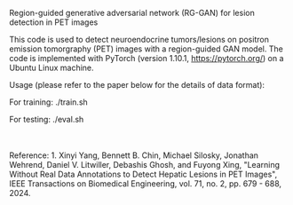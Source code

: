 Region-guided generative adversarial network (RG-GAN) for lesion detection in PET images

This code is used to detect neuroendocrine tumors/lesions on positron emission tomorgraphy (PET) images with a region-guided GAN model. The code is implemented with PyTorch (version 1.10.1, https://pytorch.org/) on a Ubuntu Linux machine.

Usage (please refer to the paper below for the details of data format):

For training: ./train.sh

For testing: ./eval.sh


<br>
<br>
Reference:
1. Xinyi Yang, Bennett B. Chin, Michael Silosky, Jonathan Wehrend, Daniel V. Litwiller, Debashis Ghosh, and Fuyong Xing, "Learning Without Real Data Annotations to Detect Hepatic Lesions in PET Images", IEEE Transactions on Biomedical Engineering, vol. 71, no. 2, pp. 679 - 688, 2024.
